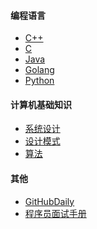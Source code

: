 

<!-- tabs:start -->

#### **编程语言**

* [C++](resources/programing_language/cpp.md)
* [C](resources/programing_language/c.md)
* [Java](resources/programing_language/java.md)
* [Golang](resources/programing_language/golang.md)
* [Python](resources/programing_language/python.md)

#### **计算机基础知识**

* [系统设计](resources/others/sys_design.md)
* [设计模式](resources/others/pattern.md)
* [算法](resources/others/algo.md)

#### **其他**

* [GitHubDaily](https://github.com/GitHubDaily/GitHubDaily)
* [程序员面试手册](resources/others/interview.md)


<!-- tabs:end -->